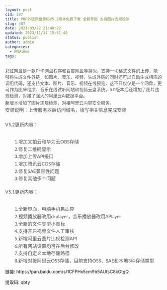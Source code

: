 ```yaml
---
layout: post
cid: 387
title: PHP外链网盘源码V5.2版本免费下载 全新界面 支持图片违规检测
slug: 387
date: 2021/03/22 21:48:22
updated: 2023/11/14 15:51:40
status: publish
author: admin
categories: 
  - 网站源码
tags: 
---
```



<div alt="潮男心博客 www.cnx0.com">
	<p style="margin-top:2pt;margin-bottom:0px;color:#333333;font-family:&quot;white-space:normal;">
		<span style="margin:0px auto;padding:0px;color:#555555;font-family:arial, helvetica, sans-serif;">彩虹网盘是一款PHP网盘程序和百度网盘等类似，支持一切格式文件的上传，能够将生成文件外链，如图片、音乐、视频，生成外链的同时还可以自动生成相应的调用代码，还支持文本、图片、音乐、视频在线预览，这不只仅仅是一个网盘，更可作为图床程序、音乐在线试听网站和视频云盘系统，5.0版本后还增加了图片违规检测，对接了强大的阿里云Ai数据平台。</span>
	</p>
	<p style="margin-top:2pt;margin-bottom:0px;color:#333333;font-family:&quot;white-space:normal;">
		<span style="margin:0px auto;padding:0px;color:#555555;font-family:arial, helvetica, sans-serif;">新版本增加了图片违规检测，对接阿里云内容安全服务。</span>
	</p>
	<p style="margin-top:0px;margin-bottom:20px;white-space:normal;box-sizing:inherit;line-height:1.8;overflow-wrap:break-word;color:#555555;font-family:Lato, sans-serif;font-size:15px;">
		<span style="margin:0px;padding:0px;box-sizing:inherit;">安装说明：上传服务器后访问域名，填写相关信息完成安装</span>
	</p>
	<p style="margin-top:0px;margin-bottom:20px;white-space:normal;box-sizing:inherit;line-height:1.8;overflow-wrap:break-word;color:#555555;font-family:Lato, sans-serif;font-size:15px;">
		<span style="margin:0px;padding:0px;box-sizing:inherit;">V5.2更新内容：</span>
	</p>
	<ul class=" list-paddingleft-2" style="margin-top:30px;margin-bottom:20px;padding-left:2em;list-style:outside none none;white-space:normal;box-sizing:inherit;color:#555555;font-family:Lato, sans-serif;font-size:15px;">
		<li style="margin-right:auto;margin-left:auto;">
			<p style="margin-top:2pt;margin-bottom:0px;">
				1.增加又拍云和华为云OBS存储
			</p>
		</li>
		<li style="margin-right:auto;margin-left:auto;">
			<p style="margin-top:2pt;margin-bottom:0px;">
				2.修复二维码显示
			</p>
		</li>
		<li style="margin-right:auto;margin-left:auto;">
			<p style="margin-top:2pt;margin-bottom:0px;">
				3.增加上传API接口
			</p>
		</li>
		<li style="margin-right:auto;margin-left:auto;">
			<p style="margin-top:2pt;margin-bottom:0px;">
				1.增加腾讯云COS存储
			</p>
		</li>
		<li style="margin-right:auto;margin-left:auto;">
			<p style="margin-top:2pt;margin-bottom:0px;">
				2.修复SAE兼容性问题
			</p>
		</li>
		<li style="margin-right:auto;margin-left:auto;">
			<p style="margin-top:2pt;margin-bottom:0px;">
				3.修复其他多个问题
			</p>
		</li>
	</ul>
	<p style="margin-top:0px;margin-bottom:20px;white-space:normal;box-sizing:inherit;line-height:1.8;overflow-wrap:break-word;color:#555555;font-family:Lato, sans-serif;font-size:15px;">
		<span style="margin:0px;padding:0px;box-sizing:inherit;">V5.1更新内容：</span>
	</p>
	<ul class=" list-paddingleft-2" style="margin-top:30px;padding-left:2em;list-style:outside none none;white-space:normal;box-sizing:inherit;color:#555555;font-family:Lato, sans-serif;font-size:15px;">
		<li style="margin-right:auto;margin-left:auto;">
			<p style="margin-top:2pt;margin-bottom:0px;">
				1.全新界面，电脑手机自适应
			</p>
		</li>
		<li style="margin-right:auto;margin-left:auto;">
			<p style="margin-top:2pt;margin-bottom:0px;">
				2.视频播放器改用ckplayer，音乐播放器改用APlayer
			</p>
		</li>
		<li style="margin-right:auto;margin-left:auto;">
			<p style="margin-top:2pt;margin-bottom:0px;">
				3.全新的文件类型小图标
			</p>
		</li>
		<li style="margin-right:auto;margin-left:auto;">
			<p style="margin-top:2pt;margin-bottom:0px;">
				4.支持开启视频文件人工审核
			</p>
		</li>
		<li style="margin-right:auto;margin-left:auto;">
			<p style="margin-top:2pt;margin-bottom:0px;">
				5.新增阿里云图片违规检测API
			</p>
		</li>
		<li style="margin-right:auto;margin-left:auto;">
			<p style="margin-top:2pt;margin-bottom:0px;">
				6.所有网站设置均可在后台修改
			</p>
		</li>
		<li style="margin-right:auto;margin-left:auto;">
			<p style="margin-top:2pt;margin-bottom:0px;">
				7.支持自定义本地存储路径
			</p>
		</li>
		<li style="margin-right:auto;margin-left:auto;">
			<p style="margin-top:2pt;margin-bottom:0px;">
				8.新增对接阿里云OSS存储，目前支持OSS、SAE和本地3种存储类型
			</p>
		</li>
	</ul>
	<p>
		链接: https://pan.baidu.com/s/1CFPHx5cm9b5AUfsC8kGtgQ
	</p>
	<p>
		提取码: qbty
	</p>
</div>